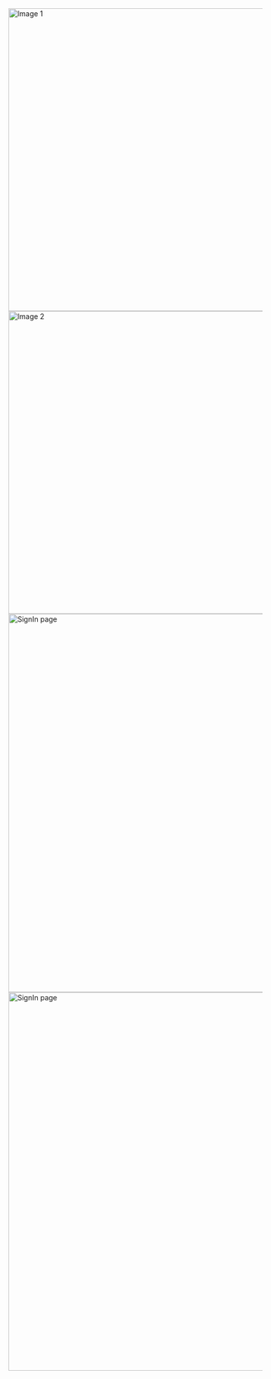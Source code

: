 <div>
  <img src="https://github.com/beingshahidali/Connect-and-Chat/assets/57036280/fa448c47-142b-478b-a047-96ea52955a07" width="600" alt="Image 1">
  <img src="https://github.com/beingshahidali/Connect-and-Chat/assets/57036280/06295623-17fd-4831-858a-c4c2533e30d1" width="600" alt="Image 2">
</div>

<div></div>
  <img src="https://github.com/beingshahidali/Connect-and-Chat/assets/57036280/ac9e8d37-0880-4472-8240-3c8f315344e9" width="750" alt="SignIn page">
  <img src="https://github.com/beingshahidali/Connect-and-Chat/assets/57036280/e3881476-e31f-45f7-bc81-7806f6e1e38f" width="750" alt="SignIn page">


  
</div>


